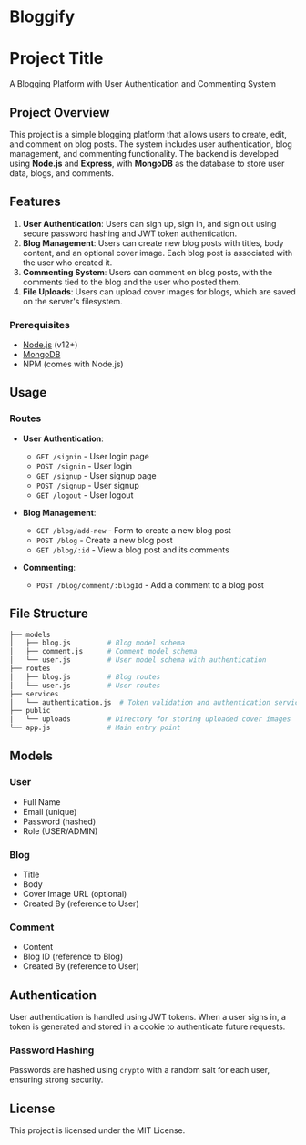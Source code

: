 # Bloggify

# Project Title

A Blogging Platform with User Authentication and Commenting System

## Project Overview

This project is a simple blogging platform that allows users to create, edit, and comment on blog posts. The system includes user authentication, blog management, and commenting functionality. The backend is developed using **Node.js** and **Express**, with **MongoDB** as the database to store user data, blogs, and comments.

## Features

1. **User Authentication**: Users can sign up, sign in, and sign out using secure password hashing and JWT token authentication.
2. **Blog Management**: Users can create new blog posts with titles, body content, and an optional cover image. Each blog post is associated with the user who created it.
3. **Commenting System**: Users can comment on blog posts, with the comments tied to the blog and the user who posted them.
4. **File Uploads**: Users can upload cover images for blogs, which are saved on the server's filesystem.

### Prerequisites

- [Node.js](https://nodejs.org/en/) (v12+)
- [MongoDB](https://www.mongodb.com/)
- NPM (comes with Node.js)

## Usage

### Routes

- **User Authentication**:  
  - `GET /signin` - User login page  
  - `POST /signin` - User login  
  - `GET /signup` - User signup page  
  - `POST /signup` - User signup  
  - `GET /logout` - User logout  

- **Blog Management**:  
  - `GET /blog/add-new` - Form to create a new blog post  
  - `POST /blog` - Create a new blog post  
  - `GET /blog/:id` - View a blog post and its comments  

- **Commenting**:  
  - `POST /blog/comment/:blogId` - Add a comment to a blog post  

## File Structure

```bash
├── models
│   ├── blog.js         # Blog model schema
│   ├── comment.js      # Comment model schema
│   └── user.js         # User model schema with authentication
├── routes
│   ├── blog.js         # Blog routes
│   └── user.js         # User routes
├── services
│   └── authentication.js  # Token validation and authentication service
├── public
│   └── uploads         # Directory for storing uploaded cover images
└── app.js              # Main entry point
```

## Models

### User

- Full Name
- Email (unique)
- Password (hashed)
- Role (USER/ADMIN)

### Blog

- Title
- Body
- Cover Image URL (optional)
- Created By (reference to User)

### Comment

- Content
- Blog ID (reference to Blog)
- Created By (reference to User)

## Authentication

User authentication is handled using JWT tokens. When a user signs in, a token is generated and stored in a cookie to authenticate future requests.

### Password Hashing

Passwords are hashed using `crypto` with a random salt for each user, ensuring strong security.

## License

This project is licensed under the MIT License.
